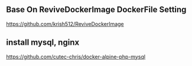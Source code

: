 ## Base On ReviveDockerImage DockerFile Setting

https://github.com/krish512/ReviveDockerImage


## install mysql, nginx

https://github.com/cutec-chris/docker-alpine-php-mysql